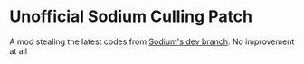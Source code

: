 # Unofficial Sodium Culling Patch
A mod stealing the latest codes from [Sodium's dev branch](https://github.com/CaffeineMC/sodium-fabric/tree/dev). No improvement at all
